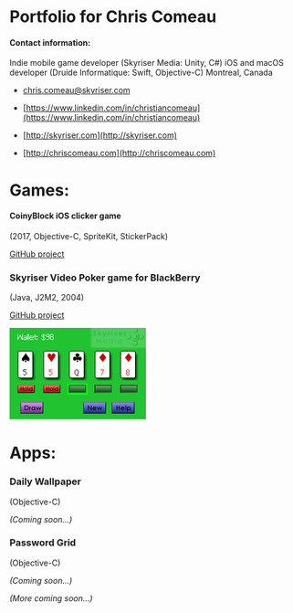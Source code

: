 # Portfolio for Chris Comeau

#### Contact information:

Indie mobile game developer (Skyriser Media: Unity, C#) 
iOS and macOS developer (Druide Informatique: Swift, Objective-C)
Montreal, Canada


* [chris.comeau@skyriser.com](mailto:chris.comeau@skyriser.com)

* [https://www.linkedin.com/in/christiancomeau](https://www.linkedin.com/in/christiancomeau)

* [http://skyriser.com](http://skyriser.com)

* [http://chriscomeau.com](http://chriscomeau.com)



# Games:
#### CoinyBlock iOS clicker game 
(2017, Objective-C, SpriteKit, StickerPack)

[GitHub project](https://github.com/chriscomeau/CoinyBlock)


### Skyriser Video Poker game for BlackBerry 
(Java, J2M2, 2004)


[GitHub project](https://github.com/chriscomeau/SkyriserVideoPoker)

![screenshot 1](https://github.com/chriscomeau/SkyriserVideoPoker/blob/master/images/handango_poker1.gif)


# Apps:

### Daily Wallpaper 
(Objective-C)

_(Coming soon...)_




### Password Grid 
(Objective-C)

_(Coming soon...)_






_(More coming soon...)_
